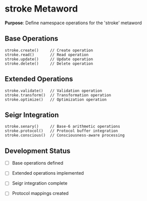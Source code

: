 # stroke Metaword

**Purpose**: Define namespace operations for the 'stroke' metaword

## Base Operations

```hyphos
stroke.create()     // Create operation
stroke.read()       // Read operation  
stroke.update()     // Update operation
stroke.delete()     // Delete operation
```

## Extended Operations

```hyphos
stroke.validate()   // Validation operation
stroke.transform()  // Transformation operation
stroke.optimize()   // Optimization operation
```

## Seigr Integration

```hyphos
stroke.senary()     // Base-6 arithmetic operations
stroke.protocol()   // Protocol buffer integration
stroke.conscious()  // Consciousness-aware processing
```

## Development Status

- [ ] Base operations defined
- [ ] Extended operations implemented  
- [ ] Seigr integration complete
- [ ] Protocol mappings created

